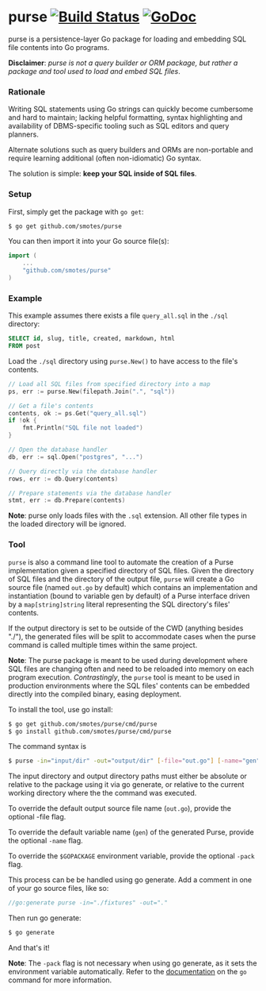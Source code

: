 # purse [![Build Status](https://drone.io/github.com/smotes/purse/status.png)](https://drone.io/github.com/smotes/purse/latest) [![GoDoc](https://godoc.org/github.com/smotes/purse?status.svg)](https://godoc.org/github.com/smotes/purse)

purse is a persistence-layer Go package for loading and embedding SQL file contents into Go programs.

**Disclaimer**: *purse is not a query builder or ORM package, but rather a package and tool used to load and embed SQL files*.

### Rationale

Writing SQL statements using Go strings can quickly become cumbersome and hard to maintain; lacking helpful formatting, syntax highlighting and availability of DBMS-specific tooling such as SQL editors and query planners.

Alternate solutions such as query builders and ORMs are non-portable and require learning additional (often non-idiomatic) Go syntax.

The solution is simple: **keep your SQL inside of SQL files**.

### Setup

First, simply get the package with `go get`:

```bash
$ go get github.com/smotes/purse
```

You can then import it into your Go source file(s):

```go
import (
    ...
    "github.com/smotes/purse"
)
```


### Example

This example assumes there exists a file `query_all.sql` in the `./sql` directory:

```sql
SELECT id, slug, title, created, markdown, html
FROM post
```

Load the `./sql` directory using `purse.New()` to have access to the file's contents.

```go
// Load all SQL files from specified directory into a map
ps, err := purse.New(filepath.Join(".", "sql"))

// Get a file's contents
contents, ok := ps.Get("query_all.sql")
if !ok {
    fmt.Println("SQL file not loaded")
}

// Open the database handler
db, err := sql.Open("postgres", "...")

// Query directly via the database handler
rows, err := db.Query(contents)

// Prepare statements via the database handler
stmt, err := db.Prepare(contents)
```

**Note**: purse only loads files with the `.sql` extension. All other file types in the loaded directory will be ignored.

### Tool

`purse` is also a command line tool to automate the creation of a Purse implementation given a specified
directory of SQL files. Given the directory of SQL files and the directory of the output file,
`purse` will create a Go source file (named `out.go` by default) which contains an implementation and
instantiation (bound to variable gen by default) of a Purse interface driven by a `map[string]string`
literal representing the SQL directory's files' contents.

If the output directory is set to be outside of the CWD (anything besides 
"./"), the generated files will be split to accommodate cases when the purse 
command is called multiple times within the same project.

**Note**: The purse package is meant to be used during development where SQL files are changing often
and need to be reloaded into memory on each program execution. *Contrastingly*, the `purse` tool
is meant to be used in production environments where the SQL files' contents can be embedded
directly into the compiled binary, easing deployment.

To install the tool, use go install:

```bash
$ go get github.com/smotes/purse/cmd/purse
$ go install github.com/smotes/purse/cmd/purse
```

The command syntax is 

```bash
$ purse -in="input/dir" -out="output/dir" [-file="out.go"] [-name="gen"] [-pack="main"]
```

The input directory and output directory paths must either be absolute or relative to the
package using it via go generate, or relative to the current working directory where the
the command was executed.

To override the default output source file name (`out.go`), provide the optional -file flag.

To override the default variable name (`gen`) of the generated Purse, provide the optional `-name` flag.

To override the `$GOPACKAGE` environment variable, provide the optional `-pack` flag.

This process can be be handled using go generate. Add a comment in one of your go source files, like so:

```go
//go:generate purse -in="./fixtures" -out="."
```

Then run go generate:

```bash
$ go generate
```

And that's it!

**Note**: The `-pack` flag is not necessary when using go generate, as it sets the environment variable automatically. Refer to the [documentation](https://golang.org/cmd/go/) on the `go` command for more information.
